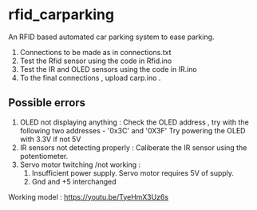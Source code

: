 # rfid_carparking
An RFID based automated car parking system to ease parking.

1. Connections to be made as in connections.txt
2. Test the Rfid sensor using the code in Rfid.ino 
3. Test the IR and OLED sensors using the code in IR.ino 
4. To the final connections , upload carp.ino .

## Possible errors 
1. OLED not displaying anything : 
   Check the OLED address , try with the following two addresses - '0x3C' and '0X3F'
   Try powering the OLED with 3.3V if not 5V
2. IR sensors not detecting properly :
   Caliberate the IR sensor using the potentiometer.
3. Servo motor twitching /not working :
   1. Insufficient power supply. Servo motor requires 5V of supply.
   2. Gnd and +5 interchanged
   

Working model : https://youtu.be/TyeHmX3Uz6s
